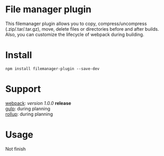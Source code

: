 # File manager plugin
This filemanager plugin allows you to copy, compress/uncompress (.zip/.tar/.tar.gz), move, delete files or directories
before and after builds. Also, you can customize the lifecycle of webpack during building.

# Install
`npm install filemanager-plugin --save-dev`

# Support
[webpack](https://www.npmjs.com/search?q=keywords:webpack): *version 1.0.0* **release** <br/>
[gulp](https://www.npmjs.com/search?q=keywords:gulp): during planning <br/>
[rollup](https://www.npmjs.com/search?q=keywords:rollup): during planning <br/>

# Usage
Not finish